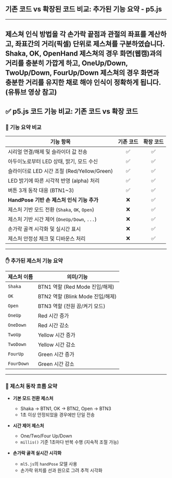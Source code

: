 ## 기존 코드 vs 확장된 코드 비교: 추가된 기능 요약 - p5.js

---
**제스쳐 인식 방법을 각 손가락 끝점과 관절의 좌표를 계산하고, 좌표간의 거리(픽셀) 단위로 제스쳐를 구분하였습니다. Shaka, OK, OpenHand 제스쳐의 경우 화면(웹캠)과의 거리를 충분히 가깝게 하고, OneUp/Down, TwoUp/Down, FourUp/Down 제스쳐의 경우 화면과 충분한 거리를 유지한 채로 해야 인식이 정확하게 됩니다. (유튜브 영상 참고)** 
---

## ✅ p5.js 코드 기능 비교: 기존 코드 vs 확장 코드

### 📌 기능 요약 비교

| 기능 항목                                      | 기존 코드 | 확장 코드 |
|-----------------------------------------------|:---------:|:---------:|
| 시리얼 연결/해제 및 슬라이더 값 전송           | ✅        | ✅        |
| 아두이노로부터 LED 상태, 밝기, 모드 수신       | ✅        | ✅        |
| 슬라이더로 LED 시간 조절 (Red/Yellow/Green)    | ✅        | ✅        |
| LED 밝기에 따른 시각적 반영 (alpha) 처리       | ✅        | ✅        |
| 버튼 3개 동작 대응 (BTN1~3)                   | ✅        | ✅        |
| **HandPose 기반 손 제스처 인식 기능 추가**     | ❌        | ✅        |
| 제스처 기반 모드 전환 (`Shaka`, `OK`, `Open`) | ❌        | ✅        |
| 제스처 기반 시간 제어 (`OneUp/Down`, `...`)    | ❌        | ✅        |
| 손가락 골격 시각화 및 실시간 표시              | ❌        | ✅        |
| 제스처 안정성 체크 및 디바운스 처리           | ❌        | ✅        |

---

### ✋ 추가된 제스처 기능 요약

| 제스처 이름      | 의미/기능                                 |
|------------------|--------------------------------------------|
| `Shaka`          | BTN1 역할 (Red Mode 진입/해제)             |
| `OK`             | BTN2 역할 (Blink Mode 진입/해제)           |
| `Open`           | BTN3 역할 (전원 끔/켜기 모드)              |
| `OneUp`          | Red 시간 증가                              |
| `OneDown`        | Red 시간 감소                              |
| `TwoUp`          | Yellow 시간 증가                           |
| `TwoDown`        | Yellow 시간 감소                           |
| `FourUp`         | Green 시간 증가                            |
| `FourDown`       | Green 시간 감소                            |

---

### 🧠 제스처 동작 흐름 요약

- **기본 모드 전환 제스처**  
  - Shaka → BTN1, OK → BTN2, Open → BTN3  
  - 1초 이상 안정되었을 경우에만 단일 전송

- **시간 제어 제스처**  
  - One/Two/Four Up/Down  
  - `millis()` 기준 1초마다 반복 수행 (지속적 조절 가능)

- **손가락 골격 실시간 시각화**  
  - `ml5.js`의 `handPose` 모델 사용  
  - 손가락 위치를 선과 원으로 그려 추적 시각화

